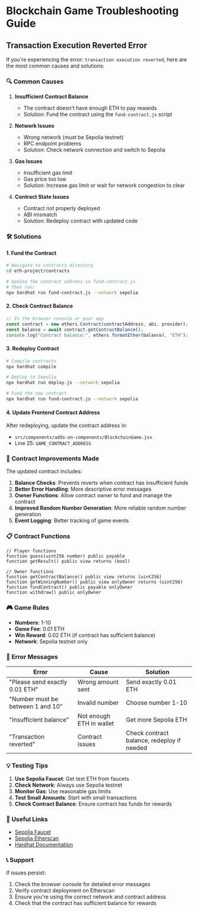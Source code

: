 # Blockchain Game Troubleshooting Guide

## Transaction Execution Reverted Error

If you're experiencing the error: `transaction execution reverted`, here are the most common causes and solutions:

### 🔍 **Common Causes**

1. **Insufficient Contract Balance**

   - The contract doesn't have enough ETH to pay rewards
   - Solution: Fund the contract using the `fund-contract.js` script

2. **Network Issues**

   - Wrong network (must be Sepolia testnet)
   - RPC endpoint problems
   - Solution: Check network connection and switch to Sepolia

3. **Gas Issues**

   - Insufficient gas limit
   - Gas price too low
   - Solution: Increase gas limit or wait for network congestion to clear

4. **Contract State Issues**
   - Contract not properly deployed
   - ABI mismatch
   - Solution: Redeploy contract with updated code

### 🛠️ **Solutions**

#### 1. Fund the Contract

```bash
# Navigate to contracts directory
cd eth-project/contracts

# Update the contract address in fund-contract.js
# Then run:
npx hardhat run fund-contract.js --network sepolia
```

#### 2. Check Contract Balance

```javascript
// In the browser console or your app
const contract = new ethers.Contract(contractAddress, abi, provider);
const balance = await contract.getContractBalance();
console.log("Contract balance:", ethers.formatEther(balance), "ETH");
```

#### 3. Redeploy Contract

```bash
# Compile contracts
npx hardhat compile

# Deploy to Sepolia
npx hardhat run deploy.js --network sepolia

# Fund the new contract
npx hardhat run fund-contract.js --network sepolia
```

#### 4. Update Frontend Contract Address

After redeploying, update the contract address in:

- `src/components/adds-on-components/BlockchainGame.jsx`
- Line 25: `GAME_CONTRACT_ADDRESS`

### 🔧 **Contract Improvements Made**

The updated contract includes:

1. **Balance Checks**: Prevents reverts when contract has insufficient funds
2. **Better Error Handling**: More descriptive error messages
3. **Owner Functions**: Allow contract owner to fund and manage the contract
4. **Improved Random Number Generation**: More reliable random number generation
5. **Event Logging**: Better tracking of game events

### 📋 **Contract Functions**

```solidity
// Player functions
function guess(uint256 number) public payable
function getResult() public view returns (bool)

// Owner functions
function getContractBalance() public view returns (uint256)
function getWinningNumber() public view onlyOwner returns (uint256)
function fundContract() public payable onlyOwner
function withdraw() public onlyOwner
```

### 🎮 **Game Rules**

- **Numbers**: 1-10
- **Game Fee**: 0.01 ETH
- **Win Reward**: 0.02 ETH (if contract has sufficient balance)
- **Network**: Sepolia testnet only

### 🚨 **Error Messages**

| Error                             | Cause                    | Solution                                   |
| --------------------------------- | ------------------------ | ------------------------------------------ |
| "Please send exactly 0.01 ETH"    | Wrong amount sent        | Send exactly 0.01 ETH                      |
| "Number must be between 1 and 10" | Invalid number           | Choose number 1-10                         |
| "Insufficient balance"            | Not enough ETH in wallet | Get more Sepolia ETH                       |
| "Transaction reverted"            | Contract issues          | Check contract balance, redeploy if needed |

### 💡 **Testing Tips**

1. **Use Sepolia Faucet**: Get test ETH from faucets
2. **Check Network**: Always use Sepolia testnet
3. **Monitor Gas**: Use reasonable gas limits
4. **Test Small Amounts**: Start with small transactions
5. **Check Contract Balance**: Ensure contract has funds for rewards

### 🔗 **Useful Links**

- [Sepolia Faucet](https://sepoliafaucet.com/)
- [Sepolia Etherscan](https://sepolia.etherscan.io/)
- [Hardhat Documentation](https://hardhat.org/docs)

### 📞 **Support**

If issues persist:

1. Check the browser console for detailed error messages
2. Verify contract deployment on Etherscan
3. Ensure you're using the correct network and contract address
4. Check that the contract has sufficient balance for rewards
